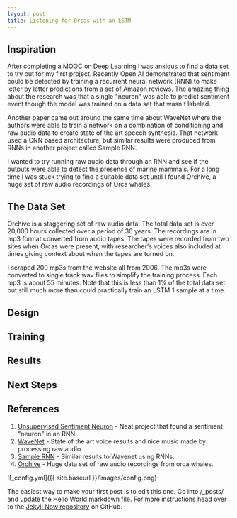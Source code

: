 ```yaml
---
layout: post
title: Listening for Orcas with an LSTM
---
```



## Inspiration

After completing a MOOC on Deep Learning I was anxious to find a data set to try out for my first project.  Recently Open AI demonstrated that sentiment could be detected by training a recurrent neural network (RNN) to make letter by letter predictions from a set of Amazon reviews.  The amazing thing about the research was that a single "neuron" was able to predict sentiment event though the model was trained on a data set that wasn't labeled.

Another paper came out around the same time about WaveNet where the authors were able to train a network on a combination of conditioning and raw audio data to create state of the art speech synthesis.  That network used a CNN based architecture, but similar results were produced from RNNs in another project called Sample RNN.

I wanted to try running raw audio data through an RNN and see if the outputs were able to detect the presence of marine mammals.  For a long time I was stuck trying to find a suitable data set until I found Orchive, a huge set of raw audio recordings of Orca whales.

## The Data Set

Orchive is a staggering set of raw audio data.  The total data set is over 20,000 hours collected over a period of 36 years.  The recordings are in mp3 format converted from audio tapes.  The tapes were recorded from two sites when Orcas were present, with researcher's voices also included at times giving context about when the tapes are turned on.

I scraped 200 mp3s from the website all from 2006.  The mp3s were converted to single track wav files to simplify the training process.  Each mp3 is about 55 minutes.  Note that this is less than 1% of the total data set but still much more than could practically train an LSTM 1 sample at a time.

## Design

## Training

## Results

## Next Steps

## References
1. [Unsupervised Sentiment Neuron](https://blog.openai.com/unsupervised-sentiment-neuron/) - Neat project that found a sentiment "neuron" in an RNN.
2. [WaveNet](https://deepmind.com/blog/wavenet-generative-model-raw-audio/) - State of the art voice results and nice music made by processing raw audio.
3. [Sample RNN](https://github.com/soroushmehr/sampleRNN_ICLR2017) - Similar results to Wavenet using RNNs.
4. [Orchive](http://orchive.cs.uvic.ca/) - Huge data set of raw audio recordings from orca whales.

![_config.yml]({{ site.baseurl }}/images/config.png)

The easiest way to make your first post is to edit this one. Go into /_posts/ and update the Hello World markdown file. For more instructions head over to the [Jekyll Now repository](https://github.com/barryclark/jekyll-now) on GitHub.
